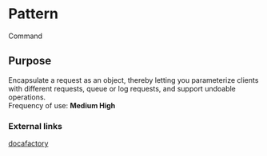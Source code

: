 # Pattern
Command
## Purpose
Encapsulate a request as an object, thereby letting you parameterize clients with different requests, queue or log requests, and support undoable operations.  
Frequency of use: **Medium High**
### External links
[docafactory](http://www.dofactory.com/net/command-design-pattern)